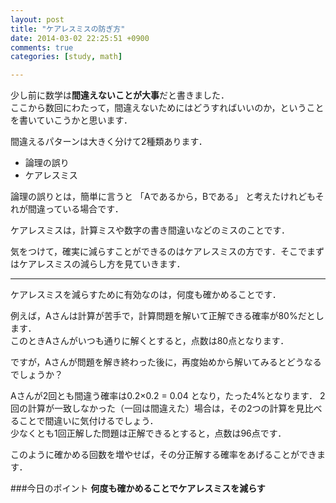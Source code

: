 ```yaml
---
layout: post
title: "ケアレスミスの防ぎ方"
date: 2014-03-02 22:25:51 +0900
comments: true
categories: [study, math]

---
```


少し前に数学は**間違えないことが大事**だと書きました．  
ここから数回にわたって，間違えないためにはどうすればいいのか，ということを書いていこうかと思います．

間違えるパターンは大きく分けて2種類あります．

- 論理の誤り
- ケアレスミス



論理の誤りとは，簡単に言うと 「Aであるから，Bである」 と考えたけれどもそれが間違っている場合です．

ケアレスミスは，計算ミスや数字の書き間違いなどのミスのことです．


気をつけて，確実に減らすことができるのはケアレスミスの方です．そこでまずはケアレスミスの減らし方を見ていきます．

***

<!-- more -->


ケアレスミスを減らすために有効なのは，何度も確かめることです．  

例えば，Aさんは計算が苦手で，計算問題を解いて正解できる確率が80%だとします．  
このときAさんがいつも通りに解くとすると，点数は80点となります．

ですが，Aさんが問題を解き終わった後に，再度始めから解いてみるとどうなるでしょうか？

Aさんが2回とも間違う確率は0.2×0.2 = 0.04 となり，たった4%となります．  2回の計算が一致しなかった（一回は間違えた）場合は，その2つの計算を見比べることで間違いに気付けるでしょう．  
少なくとも1回正解した問題は正解できるとすると，点数は96点です．


このように確かめる回数を増やせば，その分正解する確率をあげることができます．

###今日のポイント
**何度も確かめることでケアレスミスを減らす**
